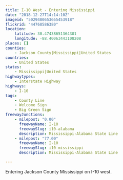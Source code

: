 ```yaml
---
title: I-10 West - Entering Mississippi
date: "2018-12-27T14:14:10Z"
imageid: "5029480653665453918"
flickrid: "44768586380"
location:
    latitude: 30.47438651364301
    longitude: -88.40063443108208
places: []
counties:
    - Jackson County|Mississippi|United States
countries:
    - United States
states:
    - Mississippi|United States
highwaytypes:
    - Interstate Highway
highways:
    - I-10
tags:
    - County Line
    - Welcome Sign
    - Big Green Sign
freewayJunctions:
    - milepost: "0.00"
      freewayName: I-10
      freewaySlug: i10-alabama
      description: Mississippi-Alabama State Line
    - milepost: "77.00"
      freewayName: I-10
      freewaySlug: i10-mississippi
      description: Mississippi-Alabama State Line

---
```

Entering Jackson County Mississippi on I-10 west.